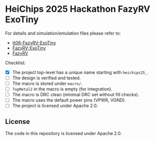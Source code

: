 # HeiChips 2025 Hackathon FazyRV ExoTiny

For details and simulation/emulation files please refer to:
* [tt06-FazyRV-ExoTiny](https://github.com/meiniKi/tt06-FazyRV-ExoTiny)
* [FazyRV-ExoTiny](https://github.com/meiniKi/FazyRV-ExoTiny)
* [FazyRV](https://github.com/meiniKi/FazyRV)

Checklist:

- [x] The project top-level has a unique name starting with `heichips25_`.
- [ ] The design is verified and tested.
- [ ] The macro is stored under `macro/`.
- [ ] `TopMetal2` in the macro is empty (for integration).
- [ ] The macro is DRC clean (minimal DRC set without fill checks).
- [ ] The macro uses the default power pins (VPWR, VGND).
- [ ] The project is licensed under Apache 2.0.

## License

The code in this repository is licensed under Apache 2.0.